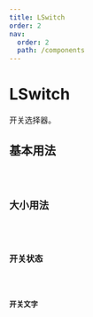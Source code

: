 ```yaml
---
title: LSwitch
order: 2
nav:
  order: 2
  path: /components
---
```


# LSwitch

开关选择器。

## 基本用法

<code src="./demos/base.tsx"/>

## 大小用法

<code src="./demos/size.tsx"/>

## 开关状态

<code src="./demos/disabled.tsx"/>

## 开关文字

<code src="./demos/text.tsx"/>

<API></API>

